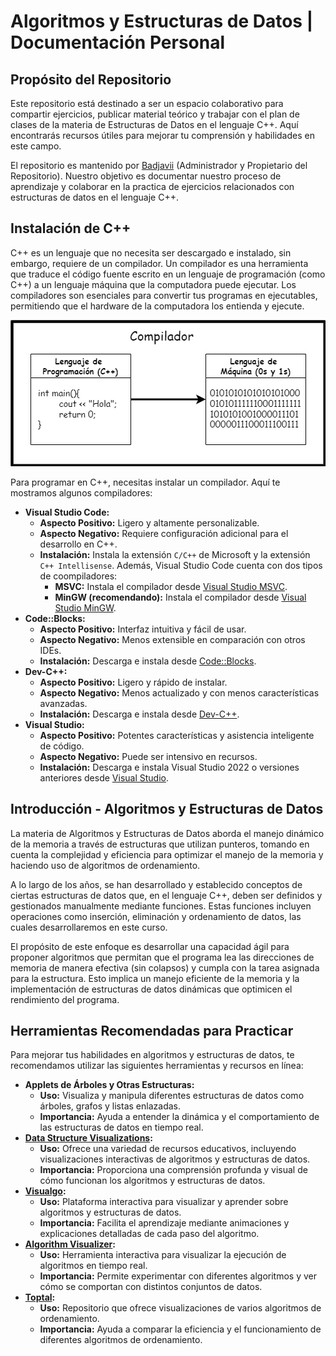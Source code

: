 # Algoritmos y Estructuras de Datos | Documentación Personal

## Propósito del Repositorio

Este repositorio está destinado a ser un espacio colaborativo para compartir ejercicios, publicar material teórico y trabajar con el plan de clases de la materia de Estructuras de Datos en el lenguaje C++. Aquí encontrarás recursos útiles para mejorar tu comprensión y habilidades en este campo.

El repositorio es mantenido por [Badjavii](https://github.com/Badjavii) (Administrador y Propietario del Repositorio). Nuestro objetivo es documentar nuestro proceso de aprendizaje y colaborar en la practica de ejercicios relacionados con estructuras de datos en el lenguaje C++.

## Instalación de C++

C++ es un lenguaje que no necesita ser descargado e instalado, sin embargo, requiere de un compilador. Un compilador es una herramienta que traduce el código fuente escrito en un lenguaje de programación (como C++) a un lenguaje máquina que la computadora puede ejecutar. Los compiladores son esenciales para convertir tus programas en ejecutables, permitiendo que el hardware de la computadora los entienda y ejecute.

![Diagrama](/resources/readme-how-a-compilator-works.png)

Para programar en C++, necesitas instalar un compilador. Aquí te mostramos algunos compiladores:

- **Visual Studio Code:**
  - **Aspecto Positivo:** Ligero y altamente personalizable.
  - **Aspecto Negativo:** Requiere configuración adicional para el desarrollo en C++.
  - **Instalación:** Instala la extensión `C/C++` de Microsoft y la extensión `C++ Intellisense`. Además, Visual Studio Code cuenta con dos tipos de coompiladores:
    - **MSVC:** Instala el compilador desde [Visual Studio MSVC](https://code.visualstudio.com/docs/cpp/config-msvc#_prerequisites).
    - **MinGW (recomendando):** Instala el compilador desde [Visual Studio MinGW](https://code.visualstudio.com/docs/cpp/config-mingw#_prerequisites).
- **Code::Blocks:**
  - **Aspecto Positivo:** Interfaz intuitiva y fácil de usar.
  - **Aspecto Negativo:** Menos extensible en comparación con otros IDEs.
  - **Instalación:** Descarga e instala desde [Code::Blocks](http://www.codeblocks.org/downloads).
- **Dev-C++:**
  - **Aspecto Positivo:** Ligero y rápido de instalar.
  - **Aspecto Negativo:** Menos actualizado y con menos características avanzadas.
  - **Instalación:** Descarga e instala desde [Dev-C++](https://sourceforge.net/projects/orwelldevcpp/).
- **Visual Studio:**
  - **Aspecto Positivo:** Potentes características y asistencia inteligente de código.
  - **Aspecto Negativo:** Puede ser intensivo en recursos.
  - **Instalación:** Descarga e instala Visual Studio 2022 o versiones anteriores desde [Visual Studio](https://visualstudio.microsoft.com/).

## Introducción - Algoritmos y Estructuras de Datos

La materia de Algoritmos y Estructuras de Datos aborda el manejo dinámico de la memoria a través de estructuras que utilizan punteros, tomando en cuenta la complejidad y eficiencia para optimizar el manejo de la memoria y haciendo uso de algoritmos de ordenamiento.

A lo largo de los años, se han desarrollado y establecido conceptos de ciertas estructuras de datos que, en el lenguaje C++, deben ser definidos y gestionados manualmente mediante funciones. Estas funciones incluyen operaciones como inserción, eliminación y ordenamiento de datos, las cuales desarrollaremos en este curso.

El propósito de este enfoque es desarrollar una capacidad ágil para proponer algoritmos que permitan que el programa lea las direcciones de memoria de manera efectiva (sin colapsos) y cumpla con la tarea asignada para la estructura. Esto implica un manejo eficiente de la memoria y la implementación de estructuras de datos dinámicas que optimicen el rendimiento del programa.

## Herramientas Recomendadas para Practicar

Para mejorar tus habilidades en algoritmos y estructuras de datos, te recomendamos utilizar las siguientes herramientas y recursos en línea:

- **Applets de Árboles y Otras Estructuras:**
  - **Uso:** Visualiza y manipula diferentes estructuras de datos como árboles, grafos y listas enlazadas.
  - **Importancia:** Ayuda a entender la dinámica y el comportamiento de las estructuras de datos en tiempo real.
- **[Data Structure Visualizations](https://www.cs.usfca.edu/~galles/visualization/Algorithms.html):**
  - **Uso:** Ofrece una variedad de recursos educativos, incluyendo visualizaciones interactivas de algoritmos y estructuras de datos.
  - **Importancia:** Proporciona una comprensión profunda y visual de cómo funcionan los algoritmos y estructuras de datos.
- **[Visualgo](https://visualgo.net):**
  - **Uso:** Plataforma interactiva para visualizar y aprender sobre algoritmos y estructuras de datos.
  - **Importancia:** Facilita el aprendizaje mediante animaciones y explicaciones detalladas de cada paso del algoritmo.
- **[Algorithm Visualizer](https://algorithm-visualizer.org):**
  - **Uso:** Herramienta interactiva para visualizar la ejecución de algoritmos en tiempo real.
  - **Importancia:** Permite experimentar con diferentes algoritmos y ver cómo se comportan con distintos conjuntos de datos.
- **[Toptal](https://www.toptal.com/developers/sorting-algorithms):**
  - **Uso:** Repositorio que ofrece visualizaciones de varios algoritmos de ordenamiento.
  - **Importancia:** Ayuda a comparar la eficiencia y el funcionamiento de diferentes algoritmos de ordenamiento.
